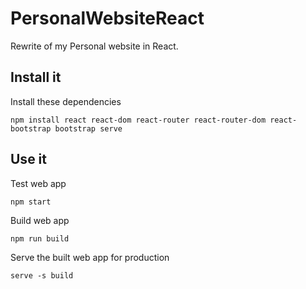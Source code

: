 # PersonalWebsiteReact
Rewrite of my Personal website in React.

## Install it
Install these dependencies
```
npm install react react-dom react-router react-router-dom react-bootstrap bootstrap serve
```

## Use it
Test web app
```
npm start
```

Build web app
```
npm run build
```

Serve the built web app for production
```
serve -s build
```
